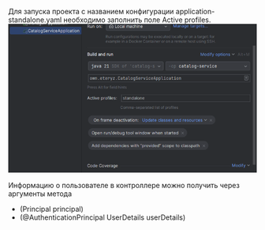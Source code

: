 Для запуска проекта с названием конфигурации application-standalone.yaml необходимо заполнить поле Active profiles.
![img.png](images/ConfigurationStart.png)

Информацию о пользователе в контроллере можно получить через 
аргументы метода
- (Principal principal)
- (@AuthenticationPrincipal UserDetails userDetails)

